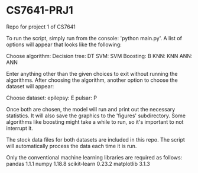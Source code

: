 # CS7641-PRJ1
Repo for project 1 of CS7641

To run the script, simply run from the console: 'python main.py'. A list of options will appear that looks like the following:

Choose algorithm:
                 Decision tree: DT
                 SVM: SVM
                 Boosting: B
                 KNN: KNN
                 ANN: ANN 
                 
Enter anything other than the given choices to exit without running the algorithms. 
After choosing the algorithm, another option to choose the dataset will appear:

Choose dataset:
                epilepsy: E
                pulsar: P 
                
Once both are chosen, the model will run and print out the necessary statistics. It will also save the graphics to the 'figures' subdirectory. Some algorithms like boosting might take a while to run, so it's important to not interrupt it.

The stock data files for both datasets are included in this repo. The script will automatically process the data each time it is run. 

Only the conventional machine learning libraries are required as follows:
  pandas 1.1.1
  numpy 1.18.8
  scikit-learn 0.23.2
  matplotlib 3.1.3
  
  
